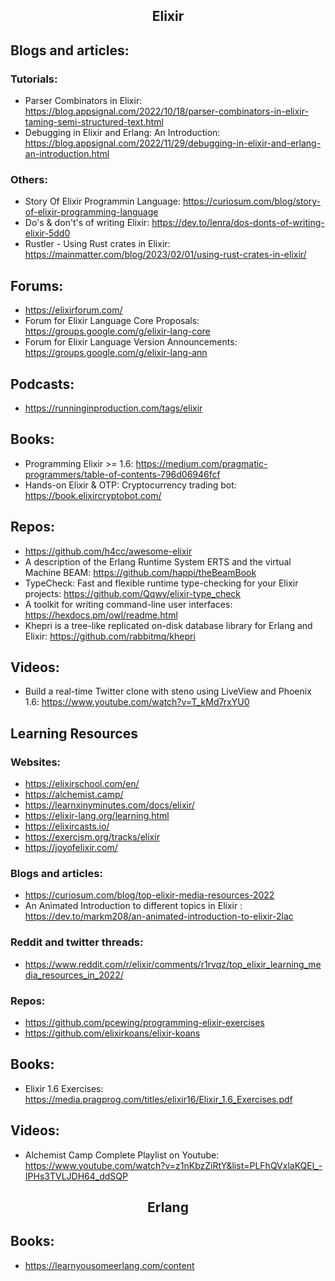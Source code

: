 <h2 align="center">Elixir</h2>

## Blogs and articles:

### Tutorials:

- Parser Combinators in Elixir: https://blog.appsignal.com/2022/10/18/parser-combinators-in-elixir-taming-semi-structured-text.html
- Debugging in Elixir and Erlang: An Introduction: https://blog.appsignal.com/2022/11/29/debugging-in-elixir-and-erlang-an-introduction.html

### Others:

- Story Of Elixir Programmin Language: https://curiosum.com/blog/story-of-elixir-programming-language
- Do's & don't's of writing Elixir: https://dev.to/lenra/dos-donts-of-writing-elixir-5dd0
- Rustler - Using Rust crates in Elixir: https://mainmatter.com/blog/2023/02/01/using-rust-crates-in-elixir/

## Forums:

- https://elixirforum.com/
- Forum for Elixir Language Core Proposals: https://groups.google.com/g/elixir-lang-core
- Forum for Elixir Language Version Announcements: https://groups.google.com/g/elixir-lang-ann

## Podcasts:

- https://runninginproduction.com/tags/elixir

## Books:

- Programming Elixir >= 1.6: https://medium.com/pragmatic-programmers/table-of-contents-796d06946fcf
- Hands-on Elixir & OTP: Cryptocurrency trading bot: https://book.elixircryptobot.com/

## Repos:

- https://github.com/h4cc/awesome-elixir
- A description of the Erlang Runtime System ERTS and the virtual Machine BEAM: https://github.com/happi/theBeamBook
- TypeCheck: Fast and flexible runtime type-checking for your Elixir projects: https://github.com/Qqwy/elixir-type_check
- A toolkit for writing command-line user interfaces: https://hexdocs.pm/owl/readme.html
- Khepri is a tree-like replicated on-disk database library for Erlang and Elixir: https://github.com/rabbitmq/khepri

## Videos:

- Build a real-time Twitter clone with steno using LiveView and Phoenix 1.6: https://www.youtube.com/watch?v=T_kMd7rxYU0

## Learning Resources

### Websites:

- https://elixirschool.com/en/
- https://alchemist.camp/
- https://learnxinyminutes.com/docs/elixir/
- https://elixir-lang.org/learning.html
- https://elixircasts.io/
- https://exercism.org/tracks/elixir
- https://joyofelixir.com/

### Blogs and articles:

- https://curiosum.com/blog/top-elixir-media-resources-2022
- An Animated Introduction to different topics in Elixir : https://dev.to/markm208/an-animated-introduction-to-elixir-2lac

### Reddit and twitter threads:

- https://www.reddit.com/r/elixir/comments/r1rvqz/top_elixir_learning_media_resources_in_2022/

### Repos:

- https://github.com/pcewing/programming-elixir-exercises
- https://github.com/elixirkoans/elixir-koans

## Books:

- Elixir 1.6 Exercises: https://media.pragprog.com/titles/elixir16/Elixir_1.6_Exercises.pdf

## Videos:

- Alchemist Camp Complete Playlist on Youtube: https://www.youtube.com/watch?v=z1nKbzZiRtY&list=PLFhQVxlaKQEl_-IPHs3TVLJDH64_ddSQP

<h2 align="center">Erlang</h2>

## Books:

- https://learnyousomeerlang.com/content
